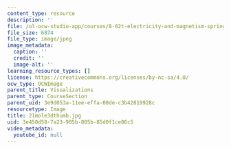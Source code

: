 ```yaml
---
content_type: resource
description: ''
file: /ol-ocw-studio-app/courses/8-02t-electricity-and-magnetism-spring-2005/3e450d587a23905b805b85d0f1ce06c5_21mole3dthumb.jpg
file_size: 6874
file_type: image/jpeg
image_metadata:
  caption: ''
  credit: ''
  image-alt: ''
learning_resource_types: []
license: https://creativecommons.org/licenses/by-nc-sa/4.0/
ocw_type: OCWImage
parent_title: Visualizations
parent_type: CourseSection
parent_uid: 3e9d053a-11ee-effa-00de-c3b42819928c
resourcetype: Image
title: 21mole3dthumb.jpg
uid: 3e450d58-7a23-905b-805b-85d0f1ce06c5
video_metadata:
  youtube_id: null
---
```

